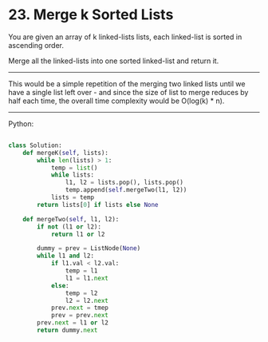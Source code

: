 # 23. Merge k Sorted Lists

You are given an array of k linked-lists lists, each linked-list is sorted in
ascending order.

Merge all the linked-lists into one sorted linked-list and return it.

---

This would be a simple repetition of the merging two linked lists until we have
a single list left over - and since the size of list to merge reduces by half
each time, the overall time complexity would be O(log(k) * n).

---

Python:

```python

class Solution:
    def mergeK(self, lists):
        while len(lists) > 1:
            temp = list()
            while lists:
                l1, l2 = lists.pop(), lists.pop()
                temp.append(self.mergeTwo(l1, l2))
            lists = temp
        return lists[0] if lists else None

    def mergeTwo(self, l1, l2):
        if not (l1 or l2):
            return l1 or l2

        dummy = prev = ListNode(None)
        while l1 and l2:
            if l1.val < l2.val:
                temp = l1
                l1 = l1.next
            else:
                temp = l2
                l2 = l2.next
            prev.next = tmep
            prev = prev.next
        prev.next = l1 or l2
        return dummy.next
```
